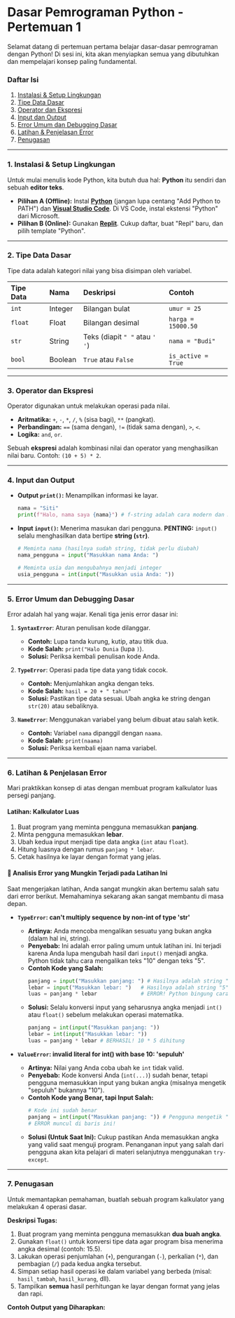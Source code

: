 # Dasar Pemrograman Python - Pertemuan 1

Selamat datang di pertemuan pertama belajar dasar-dasar pemrograman dengan Python! Di sesi ini, kita akan menyiapkan semua yang dibutuhkan dan mempelajari konsep paling fundamental.

### Daftar Isi
1.  [Instalasi & Setup Lingkungan](#1-instalasi--setup-lingkungan)
2.  [Tipe Data Dasar](#2-tipe-data-dasar)
3.  [Operator dan Ekspresi](#3-operator-dan-ekspresi)
4.  [Input dan Output](#4-input-dan-output)
5.  [Error Umum dan Debugging Dasar](#5-error-umum-dan-debugging-dasar)
6.  [Latihan & Penjelasan Error](#6-latihan--penjelasan-error)
7.  [Penugasan](#7-penugasan)

---

### 1. Instalasi & Setup Lingkungan

Untuk mulai menulis kode Python, kita butuh dua hal: **Python** itu sendiri dan sebuah **editor teks**.

* **Pilihan A (Offline):** Instal **[Python](https://www.python.org/downloads/)** (jangan lupa centang "Add Python to PATH") dan **[Visual Studio Code](https://code.visualstudio.com/)**. Di VS Code, instal ekstensi "Python" dari Microsoft.
* **Pilihan B (Online):** Gunakan **[Replit](https://replit.com/)**. Cukup daftar, buat "Repl" baru, dan pilih template "Python".

---

### 2. Tipe Data Dasar

Tipe data adalah kategori nilai yang bisa disimpan oleh variabel.

| Tipe Data | Nama | Deskripsi | Contoh |
| :--- | :--- | :--- | :--- |
| `int` | Integer | Bilangan bulat | `umur = 25` |
| `float` | Float | Bilangan desimal | `harga = 15000.50` |
| `str` | String | Teks (diapit `" "` atau `' '`) | `nama = "Budi"` |
| `bool` | Boolean | `True` atau `False` | `is_active = True` |

---

### 3. Operator dan Ekspresi

Operator digunakan untuk melakukan operasi pada nilai.

* **Aritmatika:** `+`, `-`, `*`, `/`, `%` (sisa bagi), `**` (pangkat).
* **Perbandingan:** `==` (sama dengan), `!=` (tidak sama dengan), `>`, `<`.
* **Logika:** `and`, `or`.

Sebuah **ekspresi** adalah kombinasi nilai dan operator yang menghasilkan nilai baru. Contoh: `(10 + 5) * 2`.

---

### 4. Input dan Output

* **Output `print()`:** Menampilkan informasi ke layar.
    ```python
    nama = "Siti"
    print(f"Halo, nama saya {nama}") # f-string adalah cara modern dan mudah
    ```

* **Input `input()`:** Menerima masukan dari pengguna. **PENTING:** `input()` selalu menghasilkan data bertipe **string (`str`)**.
    ```python
    # Meminta nama (hasilnya sudah string, tidak perlu diubah)
    nama_pengguna = input("Masukkan nama Anda: ")

    # Meminta usia dan mengubahnya menjadi integer
    usia_pengguna = int(input("Masukkan usia Anda: "))
    ```

---

### 5. Error Umum dan Debugging Dasar

Error adalah hal yang wajar. Kenali tiga jenis error dasar ini:

1.  **`SyntaxError`**: Aturan penulisan kode dilanggar.
    * **Contoh:** Lupa tanda kurung, kutip, atau titik dua.
    * **Kode Salah:** `print("Halo Dunia` (lupa `)`).
    * **Solusi:** Periksa kembali penulisan kode Anda.

2.  **`TypeError`**: Operasi pada tipe data yang tidak cocok.
    * **Contoh:** Menjumlahkan angka dengan teks.
    * **Kode Salah:** `hasil = 20 + " tahun"`
    * **Solusi:** Pastikan tipe data sesuai. Ubah angka ke string dengan `str(20)` atau sebaliknya.

3.  **`NameError`**: Menggunakan variabel yang belum dibuat atau salah ketik.
    * **Contoh:** Variabel `nama` dipanggil dengan `naama`.
    * **Kode Salah:** `print(naama)`
    * **Solusi:** Periksa kembali ejaan nama variabel.

---

### 6. Latihan & Penjelasan Error

Mari praktikkan konsep di atas dengan membuat program kalkulator luas persegi panjang.

#### Latihan: Kalkulator Luas

1.  Buat program yang meminta pengguna memasukkan **panjang**.
2.  Minta pengguna memasukkan **lebar**.
3.  Ubah kedua input menjadi tipe data angka (`int` atau `float`).
4.  Hitung luasnya dengan rumus `panjang * lebar`.
5.  Cetak hasilnya ke layar dengan format yang jelas.

#### 🚨 Analisis Error yang Mungkin Terjadi pada Latihan Ini

Saat mengerjakan latihan, Anda sangat mungkin akan bertemu salah satu dari error berikut. Memahaminya sekarang akan sangat membantu di masa depan.

* **`TypeError`: can't multiply sequence by non-int of type 'str'**
    * **Artinya:** Anda mencoba mengalikan sesuatu yang bukan angka (dalam hal ini, string).
    * **Penyebab:** Ini adalah error paling umum untuk latihan ini. Ini terjadi karena Anda lupa mengubah hasil dari `input()` menjadi angka. Python tidak tahu cara mengalikan teks "10" dengan teks "5".
    * **Contoh Kode yang Salah:**
        ```python
        panjang = input("Masukkan panjang: ") # Hasilnya adalah string "10"
        lebar = input("Masukkan lebar: ")   # Hasilnya adalah string "5"
        luas = panjang * lebar              # ERROR! Python bingung cara mengalikan teks
        ```
    * **Solusi:** Selalu konversi input yang seharusnya angka menjadi `int()` atau `float()` sebelum melakukan operasi matematika.
        ```python
        panjang = int(input("Masukkan panjang: "))
        lebar = int(input("Masukkan lebar: "))
        luas = panjang * lebar # BERHASIL! 10 * 5 dihitung
        ```

* **`ValueError`: invalid literal for int() with base 10: 'sepuluh'**
    * **Artinya:** Nilai yang Anda coba ubah ke `int` tidak valid.
    * **Penyebab:** Kode konversi Anda (`int(...)`) sudah benar, tetapi pengguna memasukkan input yang bukan angka (misalnya mengetik "sepuluh" bukannya "10").
    * **Contoh Kode yang Benar, tapi Input Salah:**
        ```python
        # Kode ini sudah benar
        panjang = int(input("Masukkan panjang: ")) # Pengguna mengetik "sepuluh"
        # ERROR muncul di baris ini!
        ```
    * **Solusi (Untuk Saat Ini):** Cukup pastikan Anda memasukkan angka yang valid saat menguji program. Penanganan input yang salah dari pengguna akan kita pelajari di materi selanjutnya menggunakan `try-except`.

---

### 7. Penugasan

Untuk memantapkan pemahaman, buatlah sebuah program kalkulator yang melakukan 4 operasi dasar.

**Deskripsi Tugas:**
1.  Buat program yang meminta pengguna memasukkan **dua buah angka**.
2.  Gunakan `float()` untuk konversi tipe data agar program bisa menerima angka desimal (contoh: 15.5).
3.  Lakukan operasi penjumlahan (`+`), pengurangan (`-`), perkalian (`*`), dan pembagian (`/`) pada kedua angka tersebut.
4.  Simpan setiap hasil operasi ke dalam variabel yang berbeda (misal: `hasil_tambah`, `hasil_kurang`, dll).
5.  Tampilkan **semua** hasil perhitungan ke layar dengan format yang jelas dan rapi.

**Contoh Output yang Diharapkan:**

